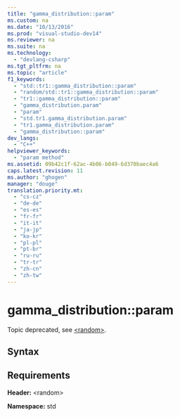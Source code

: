 ```yaml
---
title: "gamma_distribution::param"
ms.custom: na
ms.date: "10/13/2016"
ms.prod: "visual-studio-dev14"
ms.reviewer: na
ms.suite: na
ms.technology: 
  - "devlang-csharp"
ms.tgt_pltfrm: na
ms.topic: "article"
f1_keywords: 
  - "std::tr1::gamma_distribution::param"
  - "random/std::tr1::gamma_distribution::param"
  - "tr1::gamma_distribution::param"
  - "gamma_distribution.param"
  - "param"
  - "std.tr1.gamma_distribution.param"
  - "tr1.gamma_distribution.param"
  - "gamma_distribution::param"
dev_langs: 
  - "C++"
helpviewer_keywords: 
  - "param method"
ms.assetid: 09b42c1f-62ac-4b06-b049-6d370baec4a6
caps.latest.revision: 11
ms.author: "ghogen"
manager: "douge"
translation.priority.mt: 
  - "cs-cz"
  - "de-de"
  - "es-es"
  - "fr-fr"
  - "it-it"
  - "ja-jp"
  - "ko-kr"
  - "pl-pl"
  - "pt-br"
  - "ru-ru"
  - "tr-tr"
  - "zh-cn"
  - "zh-tw"
---
```

# gamma_distribution::param
Topic deprecated, see [\<random>](../Topic/%3Crandom%3E.md).  
  
## Syntax  
  
## Requirements  
 **Header:** \<random>  
  
 **Namespace:** std